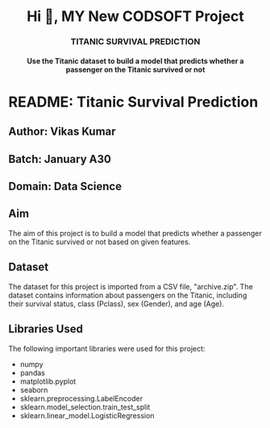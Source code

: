 <h1 align="center">Hi 👋, MY New CODSOFT Project</h1>
<h3 align="center">TITANIC SURVIVAL PREDICTION</h3>
<h4 align="center">Use the Titanic dataset to build a model that predicts whether a passenger on the Titanic survived or not</h4>


# README: Titanic Survival Prediction

## Author: Vikas Kumar

## Batch: January A30

## Domain: Data Science

## Aim

The aim of this project is to build a model that predicts whether a passenger on the Titanic survived or not based on given features.

## Dataset

The dataset for this project is imported from a CSV file, "archive.zip". The dataset contains information about passengers on the Titanic, including their survival status, class (Pclass), sex (Gender), and age (Age).

## Libraries Used

The following important libraries were used for this project:

- numpy
- pandas
- matplotlib.pyplot
- seaborn
- sklearn.preprocessing.LabelEncoder
- sklearn.model_selection.train_test_split
- sklearn.linear_model.LogisticRegression
